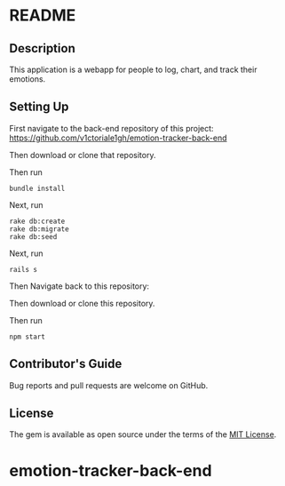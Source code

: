 # README

## Description

This application is a webapp for people to log, chart, and track their emotions.

## Setting Up
First navigate to the back-end repository of this project: https://github.com/v1ctoriale1gh/emotion-tracker-back-end

Then download or clone that repository.

Then run
```
bundle install
```
Next, run
```
rake db:create
rake db:migrate
rake db:seed
```

Next, run
```
rails s
```

Then Navigate back to this repository:

Then download or clone this repository.

Then run 
```
npm start
```

## Contributor's Guide

Bug reports and pull requests are welcome on GitHub.

## License

The gem is available as open source under the terms of the [MIT License](https://opensource.org/licenses/MIT).

# emotion-tracker-back-end